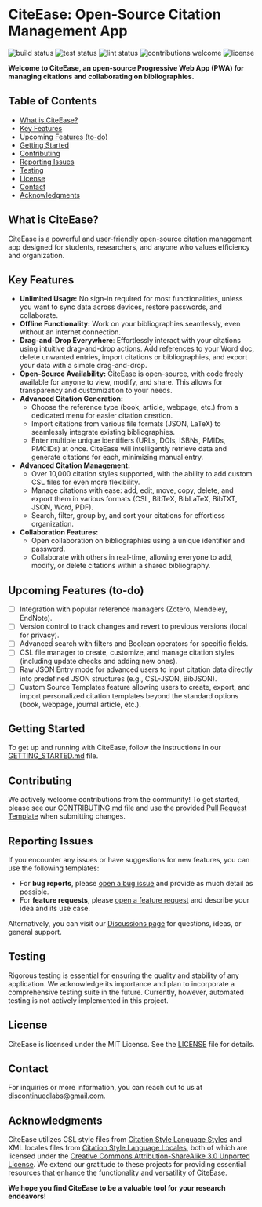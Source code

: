 # CiteEase: Open-Source Citation Management App

![build status](https://img.shields.io/github/actions/workflow/status/discontinuedlabs/citeease/build.yml?label=build)
![test status](https://img.shields.io/badge/test-pending-yellow)
![lint status](https://img.shields.io/github/actions/workflow/status/discontinuedlabs/citeease/lint.yml?label=lint)
![contributions welcome](https://img.shields.io/badge/contributions-welcome-brightgreen)
![license](https://img.shields.io/github/license/discontinuedlabs/citeease?color=crimson)

**Welcome to CiteEase, an open-source Progressive Web App (PWA) for managing citations and collaborating on bibliographies.**

## Table of Contents

-   [What is CiteEase?](#what-is-citeease)
-   [Key Features](#key-features)
-   [Upcoming Features (to-do)](#upcoming-features-to-do)
-   [Getting Started](#getting-started)
-   [Contributing](#contributing)
-   [Reporting Issues](#reporting-issues)
-   [Testing](#testing)
-   [License](#license)
-   [Contact](#contact)
-   [Acknowledgments](#acknowledgments)

## What is CiteEase?

CiteEase is a powerful and user-friendly open-source citation management app designed for students, researchers, and anyone who values efficiency and organization.

## Key Features

-   **Unlimited Usage:** No sign-in required for most functionalities, unless you want to sync data across devices, restore passwords, and collaborate.
-   **Offline Functionality:** Work on your bibliographies seamlessly, even without an internet connection.
-   **Drag-and-Drop Everywhere**: Effortlessly interact with your citations using intuitive drag-and-drop actions. Add references to your Word doc, delete unwanted entries, import citations or bibliographies, and export your data with a simple drag-and-drop.
-   **Open-Source Availability:** CiteEase is open-source, with code freely available for anyone to view, modify, and share. This allows for transparency and customization to your needs.
-   **Advanced Citation Generation:**
    -   Choose the reference type (book, article, webpage, etc.) from a dedicated menu for easier citation creation.
    -   Import citations from various file formats (JSON, LaTeX) to seamlessly integrate existing bibliographies.
    -   Enter multiple unique identifiers (URLs, DOIs, ISBNs, PMIDs, PMCIDs) at once. CiteEase will intelligently retrieve data and generate citations for each, minimizing manual entry.
-   **Advanced Citation Management:**
    -   Over 10,000 citation styles supported, with the ability to add custom CSL files for even more flexibility.
    -   Manage citations with ease: add, edit, move, copy, delete, and export them in various formats (CSL, BibTeX, BibLaTeX, BibTXT, JSON, Word, PDF).
    -   Search, filter, group by, and sort your citations for effortless organization.
-   **Collaboration Features:**
    -   Open collaboration on bibliographies using a unique identifier and password.
    -   Collaborate with others in real-time, allowing everyone to add, modify, or delete citations within a shared bibliography.

## Upcoming Features (to-do)

-   [ ] Integration with popular reference managers (Zotero, Mendeley, EndNote).
-   [ ] Version control to track changes and revert to previous versions (local for privacy).
-   [ ] Advanced search with filters and Boolean operators for specific fields.
-   [ ] CSL file manager to create, customize, and manage citation styles (including update checks and adding new ones).
-   [ ] Raw JSON Entry mode for advanced users to input citation data directly into predefined JSON structures (e.g., CSL-JSON, BibJSON).
-   [ ] Custom Source Templates feature allowing users to create, export, and import personalized citation templates beyond the standard options (book, webpage, journal article, etc.).

## Getting Started

To get up and running with CiteEase, follow the instructions in our [GETTING_STARTED.md](.github/GETTING_STARTED.md) file.

## Contributing

We actively welcome contributions from the community! To get started, please see our [CONTRIBUTING.md](.github/CONTRIBUTING.md) file and use the provided [Pull Request Template](.github/PULL_REQUEST_TEMPLATE.md) when submitting changes.

## Reporting Issues

If you encounter any issues or have suggestions for new features, you can use the following templates:

- For **bug reports**, please [open a bug issue](https://github.com/discontinuedlabs/citeease/issues/new?template=bug.yml) and provide as much detail as possible.
- For **feature requests**, please [open a feature request](https://github.com/discontinuedlabs/citeease/issues/new?template=feature.yml) and describe your idea and its use case.

Alternatively, you can visit our [Discussions page](https://github.com/discontinuedlabs/citeease/discussions) for questions, ideas, or general support.

## Testing

Rigorous testing is essential for ensuring the quality and stability of any application. We acknowledge its importance and plan to incorporate a comprehensive testing suite in the future. Currently, however, automated testing is not actively implemented in this project.

## License

CiteEase is licensed under the MIT License. See the [LICENSE](LICENSE) file for details.

## Contact

For inquiries or more information, you can reach out to us at [discontinuedlabs@gmail.com](mailto:discontinuedlabs@gmail.com).

## Acknowledgments

CiteEase utilizes CSL style files from [Citation Style Language Styles](https://github.com/citation-style-language/styles) and XML locales files from [Citation Style Language Locales](https://github.com/citation-style-language/locales), both of which are licensed under the [Creative Commons Attribution-ShareAlike 3.0 Unported License](https://creativecommons.org/licenses/by-sa/3.0/). We extend our gratitude to these projects for providing essential resources that enhance the functionality and versatility of CiteEase.

**We hope you find CiteEase to be a valuable tool for your research endeavors!**
